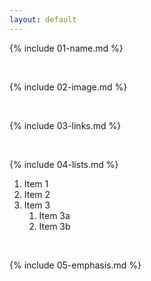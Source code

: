 ```yaml
---
layout: default
---
```


{% include 01-name.md %}

<br>

{% include 02-image.md %}

<br>

{% include 03-links.md %}

<br>

{% include 04-lists.md %}
1. Item 1
2. Item 2
3. Item 3
   1. Item 3a
   2. Item 3b
<br>

{% include 05-emphasis.md %}
